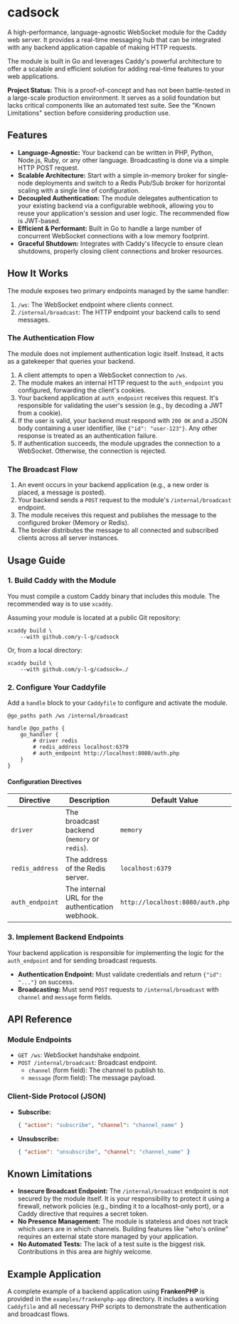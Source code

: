 # cadsock

A high-performance, language-agnostic WebSocket module for the Caddy web server. It provides a real-time messaging hub that can be integrated with any backend application capable of making HTTP requests.

The module is built in Go and leverages Caddy's powerful architecture to offer a scalable and efficient solution for adding real-time features to your web applications.

**Project Status:** This is a proof-of-concept and has not been battle-tested in a large-scale production environment. It serves as a solid foundation but lacks critical components like an automated test suite. See the "Known Limitations" section before considering production use.

## Features

-   **Language-Agnostic:** Your backend can be written in PHP, Python, Node.js, Ruby, or any other language. Broadcasting is done via a simple HTTP POST request.
-   **Scalable Architecture:** Start with a simple in-memory broker for single-node deployments and switch to a Redis Pub/Sub broker for horizontal scaling with a single line of configuration.
-   **Decoupled Authentication:** The module delegates authentication to your existing backend via a configurable webhook, allowing you to reuse your application's session and user logic. The recommended flow is JWT-based.
-   **Efficient & Performant:** Built in Go to handle a large number of concurrent WebSocket connections with a low memory footprint.
-   **Graceful Shutdown:** Integrates with Caddy's lifecycle to ensure clean shutdowns, properly closing client connections and broker resources.

## How It Works

The module exposes two primary endpoints managed by the same handler:

1.  `/ws`: The WebSocket endpoint where clients connect.
2.  `/internal/broadcast`: The HTTP endpoint your backend calls to send messages.

### The Authentication Flow

The module does not implement authentication logic itself. Instead, it acts as a gatekeeper that queries your backend.

1.  A client attempts to open a WebSocket connection to `/ws`.
2.  The module makes an internal HTTP request to the `auth_endpoint` you configured, forwarding the client's cookies.
3.  Your backend application at `auth_endpoint` receives this request. It's responsible for validating the user's session (e.g., by decoding a JWT from a cookie).
4.  If the user is valid, your backend must respond with `200 OK` and a JSON body containing a user identifier, like `{"id": "user-123"}`. Any other response is treated as an authentication failure.
5.  If authentication succeeds, the module upgrades the connection to a WebSocket. Otherwise, the connection is rejected.

### The Broadcast Flow

1.  An event occurs in your backend application (e.g., a new order is placed, a message is posted).
2.  Your backend sends a `POST` request to the module's `/internal/broadcast` endpoint.
3.  The module receives this request and publishes the message to the configured broker (Memory or Redis).
4.  The broker distributes the message to all connected and subscribed clients across all server instances.

## Usage Guide

### 1. Build Caddy with the Module

You must compile a custom Caddy binary that includes this module. The recommended way is to use `xcaddy`.

Assuming your module is located at a public Git repository:
```console
xcaddy build \
    --with github.com/y-l-g/cadsock
```
Or, from a local directory:
```console
xcaddy build \
    --with github.com/y-l-g/cadsock=./
```

### 2. Configure Your Caddyfile

Add a `handle` block to your `Caddyfile` to configure and activate the module.

```caddyfile
@go_paths path /ws /internal/broadcast

handle @go_paths {
    go_handler {
        # driver redis
        # redis_address localhost:6379
        # auth_endpoint http://localhost:8080/auth.php
    }
}
```

#### Configuration Directives

| Directive     | Description                                     | Default Value                    |
|---------------|-------------------------------------------------|----------------------------------|
| `driver`        | The broadcast backend (`memory` or `redis`).    | `memory`                         |
| `redis_address` | The address of the Redis server.                | `localhost:6379`                 |
| `auth_endpoint` | The internal URL for the authentication webhook. | `http://localhost:8080/auth.php` |

### 3. Implement Backend Endpoints

Your backend application is responsible for implementing the logic for the `auth_endpoint` and for sending broadcast requests.

-   **Authentication Endpoint:** Must validate credentials and return `{"id": "..."}` on success.
-   **Broadcasting:** Must send `POST` requests to `/internal/broadcast` with `channel` and `message` form fields.

## API Reference

### Module Endpoints

-   `GET /ws`: WebSocket handshake endpoint.
-   `POST /internal/broadcast`: Broadcast endpoint.
    -   `channel` (form field): The channel to publish to.
    -   `message` (form field): The message payload.

### Client-Side Protocol (JSON)

-   **Subscribe:**
    ```json
    { "action": "subscribe", "channel": "channel_name" }
    ```
-   **Unsubscribe:**
    ```json
    { "action": "unsubscribe", "channel": "channel_name" }
    ```

## Known Limitations

-   **Insecure Broadcast Endpoint:** The `/internal/broadcast` endpoint is not secured by the module itself. It is your responsibility to protect it using a firewall, network policies (e.g., binding it to a localhost-only port), or a Caddy directive that requires a secret token.
-   **No Presence Management:** The module is stateless and does not track which users are in which channels. Building features like "who's online" requires an external state store managed by your application.
-   **No Automated Tests:** The lack of a test suite is the biggest risk. Contributions in this area are highly welcome.

## Example Application

A complete example of a backend application using **FrankenPHP** is provided in the `examples/frankenphp-app` directory. It includes a working `Caddyfile` and all necessary PHP scripts to demonstrate the authentication and broadcast flows.